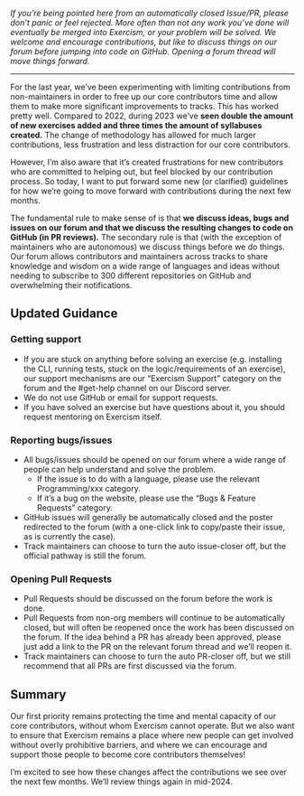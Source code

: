 _If you’re being pointed here from an automatically closed Issue/PR, please don’t panic or feel rejected. More often than not any work you’ve done will eventually be merged into Exercism, or your problem will be solved. We welcome and encourage contributions, but like to discuss things on our forum before jumping into code on GitHub. Opening a forum thread will move things forward._

---

For the last year, we’ve been experimenting with limiting contributions from non-maintainers in order to free up our core contributors time and allow them to make more significant improvements to tracks.
This has worked pretty well.
Compared to 2022, during 2023 we’ve **seen double the amount of new exercises added and three times the amount of syllabuses created.**
The change of methodology has allowed for much larger contributions, less frustration and less distraction for our core contributors.

However, I’m also aware that it’s created frustrations for new contributors who are committed to helping out, but feel blocked by our contribution process.
So today, I want to put forward some new (or clarified) guidelines for how we’re going to move forward with contributions during the next few months.

The fundamental rule to make sense of is that **we discuss ideas, bugs and issues on our forum and that we discuss the resulting changes to code on GitHub (in PR reviews).**
The secondary rule is that (with the exception of maintainers who are autonomous) we discuss things before we do things.
Our forum allows contributors and maintainers across tracks to share knowledge and wisdom on a wide range of languages and ideas without needing to subscribe to 300 different repositories on GitHub and overwhelming their notifications.

## Updated Guidance

### Getting support

- If you are stuck on anything before solving an exercise (e.g. installing the CLI, running tests, stuck on the logic/requirements of an exercise), our support mechanisms are our “Exercism Support” category on the forum and the #get-help channel on our Discord server.
- We do not use GitHub or email for support requests.
- If you have solved an exercise but have questions about it, you should request mentoring on Exercism itself.

### Reporting bugs/issues

- All bugs/issues should be opened on our forum where a wide range of people can help understand and solve the problem.
  - If the issue is to do with a language, please use the relevant Programming/xxx category.
  - If it’s a bug on the website, please use the “Bugs & Feature Requests” category.
- GitHub issues will generally be automatically closed and the poster redirected to the forum (with a one-click link to copy/paste their issue, as is currently the case).
- Track maintainers can choose to turn the auto issue-closer off, but the official pathway is still the forum.

### Opening Pull Requests

- Pull Requests should be discussed on the forum before the work is done.
- Pull Requests from non-org members will continue to be automatically closed, but will often be reopened once the work has been discussed on the forum.
  If the idea behind a PR has already been approved, please just add a link to the PR on the relevant forum thread and we’ll reopen it.
- Track maintainers can choose to turn the auto PR-closer off, but we still recommend that all PRs are first discussed via the forum.

## Summary

Our first priority remains protecting the time and mental capacity of our core contributors, without whom Exercism cannot operate.
But we also want to ensure that Exercism remains a place where new people can get involved without overly prohibitive barriers, and where we can encourage and support those people to become core contributors themselves!

I’m excited to see how these changes affect the contributions we see over the next few months.
We’ll review things again in mid-2024.
